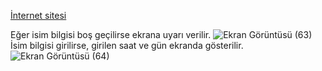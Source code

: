 [İnternet sitesi](https://cgezginci.github.io/Hafta-19/%C3%B6dev-1/)

Eğer isim bilgisi boş geçilirse ekrana uyarı verilir.
![Ekran Görüntüsü (63)](https://github.com/cgezginci/Hafta-19/assets/143842154/7ad8cec1-ad55-4f5d-a0ca-b2ba9942e70d)
İsim bilgisi girilirse, girilen saat ve gün ekranda gösterilir.
![Ekran Görüntüsü (64)](https://github.com/cgezginci/Hafta-19/assets/143842154/50178d51-fcea-4292-a7cc-d0cd318d23f0)
